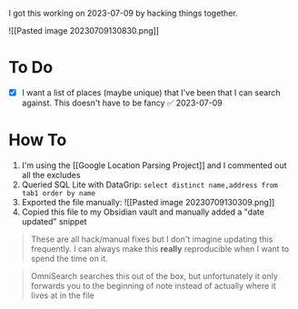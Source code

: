 I got this working on 2023-07-09 by hacking things together.

![[Pasted image 20230709130830.png]]

# To Do
- [x] I want a list of places (maybe unique) that I've been that I can search against. This doesn't have to be fancy ✅ 2023-07-09

# How To
1. I'm using the [[Google Location Parsing Project]] and I commented out all the excludes
2. Queried SQL Lite with DataGrip: `select distinct name,address from tab1 order by name`
3. Exported the file manually: ![[Pasted image 20230709130309.png]]
4. Copied this file to my Obsidian vault and manually added a "date updated" snippet

> These are all hack/manual fixes but I don't imagine updating this frequently. I can always make this **really** reproducible when I want to spend the time on it.

> OmniSearch searches this out of the box, but unfortunately it only forwards you to the beginning of note instead of actually where it lives at in the file